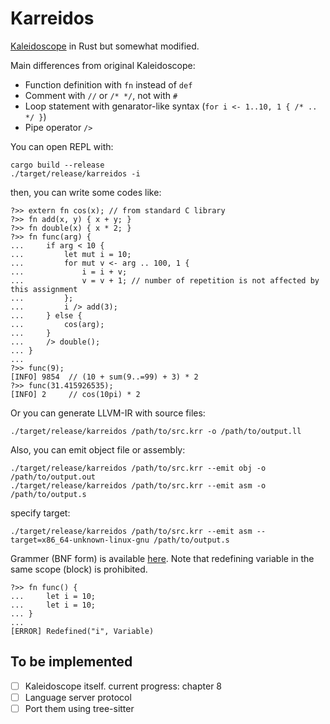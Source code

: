 # Karreidos

[Kaleidoscope](https://llvm.org/docs/tutorial/MyFirstLanguageFrontend/index.html) in Rust but somewhat modified.

Main differences from original Kaleidoscope:
- Function definition with `fn` instead of `def`
- Comment with `//` or `/* */`, not with `#`
- Loop statement with genarator-like syntax (`for i <- 1..10, 1 { /* .. */ }`)
- Pipe operator `/>`

You can open REPL with:
```
cargo build --release
./target/release/karreidos -i
```
then, you can write some codes like:
```karreidos
?>> extern fn cos(x); // from standard C library
?>> fn add(x, y) { x + y; }
?>> fn double(x) { x * 2; }
?>> fn func(arg) {
...     if arg < 10 {
...         let mut i = 10;
...         for mut v <- arg .. 100, 1 {
...             i = i + v;
...             v = v + 1; // number of repetition is not affected by this assignment
...         };
...         i /> add(3);
...     } else {
...         cos(arg);
...     }
...     /> double();
... }
...
?>> func(9);
[INFO] 9854  // (10 + sum(9..=99) + 3) * 2
?>> func(31.415926535);
[INFO] 2     // cos(10pi) * 2
```
Or you can generate LLVM-IR with source files:
```shell
./target/release/karreidos /path/to/src.krr -o /path/to/output.ll
```
Also, you can emit object file or assembly:
```
./target/release/karreidos /path/to/src.krr --emit obj -o /path/to/output.out
./target/release/karreidos /path/to/src.krr --emit asm -o /path/to/output.s
```
specify target:
```shell
./target/release/karreidos /path/to/src.krr --emit asm --target=x86_64-unknown-linux-gnu /path/to/output.s
```
Grammer (BNF form) is available <a href='./grammer.md'>here</a>.
Note that redefining variable in the same scope (block) is prohibited.
```karreidos
?>> fn func() {
...     let i = 10;
...     let i = 10;
... }
...
[ERROR] Redefined("i", Variable)
```
## To be implemented
- [ ] Kaleidoscope itself.
    current progress: chapter 8
- [ ] Language server protocol
- [ ] Port them using tree-sitter

